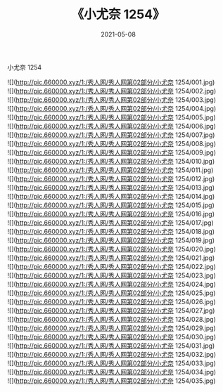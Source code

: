 ﻿---
layout: post
title:  《小尤奈 1254》
date:   2021-05-08
img: http://pic.660000.xyz/1:/秀人网/秀人网第02部分/小尤奈 1254/000.jpg
categories: [美女, 清纯, 唯美]
---

小尤奈 1254

  ![](http://pic.660000.xyz/1:/秀人网/秀人网第02部分/小尤奈 1254/001.jpg) <br> ![](http://pic.660000.xyz/1:/秀人网/秀人网第02部分/小尤奈 1254/002.jpg) <br> ![](http://pic.660000.xyz/1:/秀人网/秀人网第02部分/小尤奈 1254/003.jpg) <br> ![](http://pic.660000.xyz/1:/秀人网/秀人网第02部分/小尤奈 1254/004.jpg) <br> ![](http://pic.660000.xyz/1:/秀人网/秀人网第02部分/小尤奈 1254/005.jpg) <br> ![](http://pic.660000.xyz/1:/秀人网/秀人网第02部分/小尤奈 1254/006.jpg) <br> ![](http://pic.660000.xyz/1:/秀人网/秀人网第02部分/小尤奈 1254/007.jpg) <br> ![](http://pic.660000.xyz/1:/秀人网/秀人网第02部分/小尤奈 1254/008.jpg) <br> ![](http://pic.660000.xyz/1:/秀人网/秀人网第02部分/小尤奈 1254/009.jpg) <br> ![](http://pic.660000.xyz/1:/秀人网/秀人网第02部分/小尤奈 1254/010.jpg) <br> ![](http://pic.660000.xyz/1:/秀人网/秀人网第02部分/小尤奈 1254/011.jpg) <br> ![](http://pic.660000.xyz/1:/秀人网/秀人网第02部分/小尤奈 1254/012.jpg) <br> ![](http://pic.660000.xyz/1:/秀人网/秀人网第02部分/小尤奈 1254/013.jpg) <br> ![](http://pic.660000.xyz/1:/秀人网/秀人网第02部分/小尤奈 1254/014.jpg) <br> ![](http://pic.660000.xyz/1:/秀人网/秀人网第02部分/小尤奈 1254/015.jpg) <br> ![](http://pic.660000.xyz/1:/秀人网/秀人网第02部分/小尤奈 1254/016.jpg) <br> ![](http://pic.660000.xyz/1:/秀人网/秀人网第02部分/小尤奈 1254/017.jpg) <br> ![](http://pic.660000.xyz/1:/秀人网/秀人网第02部分/小尤奈 1254/018.jpg) <br> ![](http://pic.660000.xyz/1:/秀人网/秀人网第02部分/小尤奈 1254/019.jpg) <br> ![](http://pic.660000.xyz/1:/秀人网/秀人网第02部分/小尤奈 1254/020.jpg) <br> ![](http://pic.660000.xyz/1:/秀人网/秀人网第02部分/小尤奈 1254/021.jpg) <br> ![](http://pic.660000.xyz/1:/秀人网/秀人网第02部分/小尤奈 1254/022.jpg) <br> ![](http://pic.660000.xyz/1:/秀人网/秀人网第02部分/小尤奈 1254/023.jpg) <br> ![](http://pic.660000.xyz/1:/秀人网/秀人网第02部分/小尤奈 1254/024.jpg) <br> ![](http://pic.660000.xyz/1:/秀人网/秀人网第02部分/小尤奈 1254/025.jpg) <br> ![](http://pic.660000.xyz/1:/秀人网/秀人网第02部分/小尤奈 1254/026.jpg) <br> ![](http://pic.660000.xyz/1:/秀人网/秀人网第02部分/小尤奈 1254/027.jpg) <br> ![](http://pic.660000.xyz/1:/秀人网/秀人网第02部分/小尤奈 1254/028.jpg) <br> ![](http://pic.660000.xyz/1:/秀人网/秀人网第02部分/小尤奈 1254/029.jpg) <br> ![](http://pic.660000.xyz/1:/秀人网/秀人网第02部分/小尤奈 1254/030.jpg) <br> ![](http://pic.660000.xyz/1:/秀人网/秀人网第02部分/小尤奈 1254/031.jpg) <br> ![](http://pic.660000.xyz/1:/秀人网/秀人网第02部分/小尤奈 1254/032.jpg) <br> ![](http://pic.660000.xyz/1:/秀人网/秀人网第02部分/小尤奈 1254/033.jpg) <br> ![](http://pic.660000.xyz/1:/秀人网/秀人网第02部分/小尤奈 1254/034.jpg) <br> ![](http://pic.660000.xyz/1:/秀人网/秀人网第02部分/小尤奈 1254/035.jpg) <br>